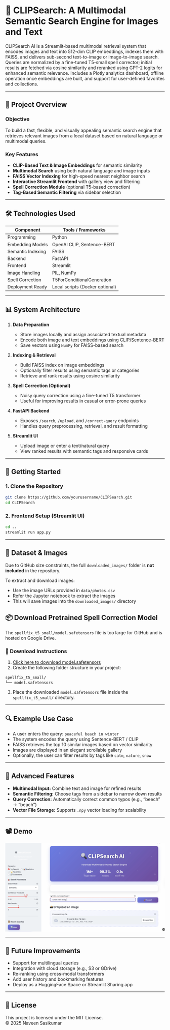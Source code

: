 # 🎯 CLIPSearch: A Multimodal Semantic Search Engine for Images and Text

CLIPSearch AI is a Streamlit-based multimodal retrieval system that encodes images and text into 512-dim CLIP embeddings, indexes them with FAISS, and delivers sub-second text-to-image or image-to-image search. Queries are normalized by a fine-tuned T5-small spell corrector; initial results are fetched via cosine similarity and reranked using GPT-2 logits for enhanced semantic relevance. Includes a Plotly analytics dashboard, offline operation once embeddings are built, and support for user-defined favorites and collections.

---

## 📌 Project Overview

### Objective
To build a fast, flexible, and visually appealing semantic search engine that retrieves relevant images from a local dataset based on natural language or multimodal queries.

### Key Features
- **CLIP-Based Text & Image Embeddings** for semantic similarity  
- **Multimodal Search** using both natural language and image inputs  
- **FAISS Vector Indexing** for high-speed nearest neighbor search  
- **Interactive Streamlit Frontend** with gallery view and filtering  
- **Spell Correction Module** (optional T5-based correction)  
- **Tag-Based Semantic Filtering** via sidebar selection  

---

## 🛠️ Technologies Used

| Component         | Tools / Frameworks              |
|-------------------|---------------------------------|
| Programming       | Python                          |
| Embedding Models  | OpenAI CLIP, Sentence-BERT      |
| Semantic Indexing | FAISS                           |
| Backend           | FastAPI                         |
| Frontend          | Streamlit                       |
| Image Handling    | PIL, NumPy                      |
| Spell Correction  | T5ForConditionalGeneration      |
| Deployment Ready  | Local scripts (Docker optional) |

---

## 📊 System Architecture

1. **Data Preparation**  
   - Store images locally and assign associated textual metadata  
   - Encode both image and text embeddings using CLIP/Sentence-BERT  
   - Save vectors using `NumPy` for FAISS-based search  

2. **Indexing & Retrieval**  
   - Build FAISS index on image embeddings  
   - Optionally filter results using semantic tags or categories  
   - Retrieve and rank results using cosine similarity  

3. **Spell Correction (Optional)**  
   - Noisy query correction using a fine-tuned T5 transformer  
   - Useful for improving results in casual or error-prone queries  

4. **FastAPI Backend**  
   - Exposes `/search`, `/upload`, and `/correct-query` endpoints  
   - Handles query preprocessing, retrieval, and result formatting  

5. **Streamlit UI**  
   - Upload image or enter a text/natural query  
   - View ranked results with semantic tags and responsive cards  

---

## 🧪 Getting Started

### 1. Clone the Repository

```bash
git clone https://github.com/yourusername/CLIPSearch.git
cd CLIPSearch
```

### 2. Frontend Setup (Streamlit UI)

```bash
cd ..
streamlit run app.py
```
---

## 📁 Dataset & Images

Due to GitHub size constraints, the full `downloaded_images/` folder is **not included** in the repository.

To extract and download images:

- Use the image URLs provided in `data/photos.csv`
- Refer the Jupyter notebook to extract the images
- This will save images into the `downloaded_images/` directory

## 📦 Download Pretrained Spell Correction Model

The `spellfix_t5_small/model.safetensors` file is too large for GitHub and is hosted on Google Drive.

### 🔽 Download Instructions

1. [Click here to download model.safetensors]((https://drive.google.com/file/d/1408dJqMTyd2fPiGVB5qBnklFjwwsGzKg/view?usp=sharing))
2. Create the following folder structure in your project:
```
spellfix_t5_small/
└── model.safetensors
```
3. Place the downloaded `model.safetensors` file inside the `spellfix_t5_small/` directory.

---

## 🔍 Example Use Case

- A user enters the query: `peaceful beach in winter`  
- The system encodes the query using Sentence-BERT / CLIP  
- FAISS retrieves the top 10 similar images based on vector similarity  
- Images are displayed in an elegant scrollable gallery  
- Optionally, the user can filter results by tags like `calm`, `nature`, `snow`  

---

## 🧠 Advanced Features

- **Multimodal Input:** Combine text and image for refined results  
- **Semantic Filtering:** Choose tags from a sidebar to narrow down results  
- **Query Correction:** Automatically correct common typos (e.g., “beech” → “beach”)  
- **Vector File Storage:** Supports `.npy` vector loading for scalability  

---

## 📽️ Demo
[![Watch the demo](screenshots/demo-thumbnail.png)](https://drive.google.com/file/d/12h5_ccwOK68EXA9ppikOgrcon_PPXtFo/view?usp=share_link)

---

## 🚀 Future Improvements

- Support for multilingual queries  
- Integration with cloud storage (e.g., S3 or GDrive)  
- Re-ranking using cross-modal transformers  
- Add user history and bookmarking features  
- Deploy as a HuggingFace Space or Streamlit Sharing app  

---

## 📄 License

This project is licensed under the MIT License.  
© 2025 Naveen Sasikumar
